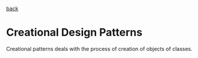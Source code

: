 [back](../S2/S2.md)

# Creational Design Patterns

Creational patterns deals with the process of creation of objects of classes.

